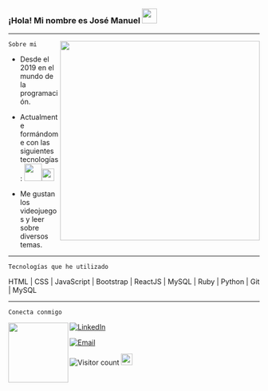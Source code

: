 ### ¡Hola! Mi nombre es José Manuel <img src="https://raw.githubusercontent.com/iampavangandhi/iampavangandhi/master/gifs/Hi.gif" width="30px">
---

<img align="right" src="https://i.pinimg.com/originals/e4/26/70/e426702edf874b181aced1e2fa5c6cde.gif" width="400">

`Sobre mi`

- Desde el 2019 en el mundo de la programación.

- Actualmente formándome con las siguientes tecnologías: <code><a href="https://reactjs.org/" target="_blank"><img height="35" src="https://www.vectorlogo.zone/logos/reactjs/reactjs-ar21.svg"></a></code><code><a href="https://reactjs.org/" target="_blank"><img height="25" src="https://www.vectorlogo.zone/logos/ruby-lang/ruby-lang-horizontal.svg"></a></code>


- Me gustan los videojuegos y leer sobre diversos temas. 

---

`Tecnologías que he utilizado`

HTML | CSS | JavaScript | Bootstrap | ReactJS | MySQL | Ruby | Python | Git | MySQL

---

`Conecta conmigo`

<img src="https://c.tenor.com/FQCyuq7nSmYAAAAC/megaman-dance.gif" width="120" align="left">

<p align="center">

<a href="https://www.linkedin.com/in/belloal/"><img alt="LinkedIn" src="https://img.shields.io/badge/LinkedIn-belloal-blue?style=flat-square&logo=linkedin"></a>

<a href="mailto:jmanuebello30@gmail.com"><img alt="Email" src="https://img.shields.io/badge/Email-jmanuebello30@gmail.com-blue?style=flat-square&logo=gmail"></a>

</p>

![Visitor count](https://visitor-badge.laobi.icu/badge?page_id=jmanuelbello30.jmanuelbello30) <img src="https://dibujando.net/files/fs/p/i/2019/117/20190428_393216.gif" width="23">


